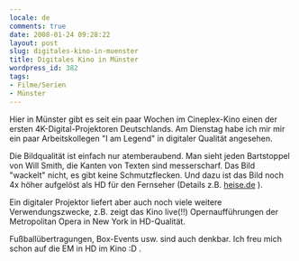 ```yaml
---
locale: de
comments: true
date: 2008-01-24 09:28:22
layout: post
slug: digitales-kino-in-muenster
title: Digitales Kino in Münster
wordpress_id: 382
tags:
- Filme/Serien
- Münster
---
```


Hier in Münster gibt es seit ein paar Wochen im Cineplex-Kino einen der ersten
4K-Digital-Projektoren Deutschlands. Am Dienstag habe ich mir mir ein paar
Arbeitskollegen "I am Legend" in digitaler Qualität angesehen.

Die Bildqualität ist einfach nur atemberaubend. Man sieht jeden Bartstoppel von
Will Smith, die Kanten von Texten sind messerscharf. Das Bild "wackelt" nicht,
es gibt keine Schmutzflecken. Und dazu ist das Bild noch 4x höher aufgelöst als
HD für den Fernseher (Details z.B.
[heise.de](http://www.heise.de/newsticker/meldung/99137) ).

Ein digitaler Projektor liefert aber auch noch viele weitere Verwendungszwecke,
z.B. zeigt das Kino live(!!) Opernaufführungen der Metropolitan Opera in New
York in HD-Qualität. 

Fußballübertragungen, Box-Events usw. sind auch denkbar. Ich freu mich schon
auf die EM in HD im Kino :D .
